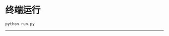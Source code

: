 # 终端运行

```shell
python run.py
```
*********************************************************************************************************************************************************************************************************************************************************************************************************************************************************************************************************************************************************************************************************************************************************************************************************************************************************************************************************************************************************************************************************************************************************************************************************************************************************************************************************